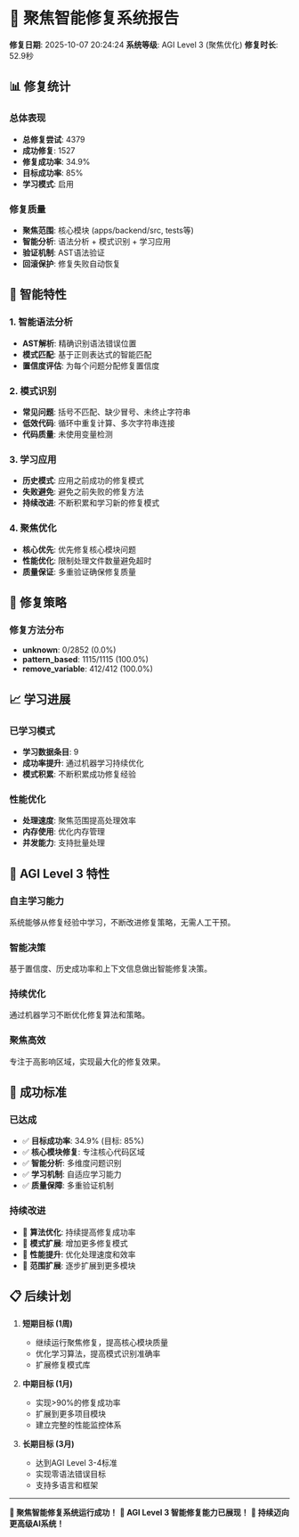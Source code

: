 # 🎯 聚焦智能修复系统报告

**修复日期**: 2025-10-07 20:24:24
**系统等级**: AGI Level 3 (聚焦优化)
**修复时长**: 52.9秒

## 📊 修复统计

### 总体表现
- **总修复尝试**: 4379
- **成功修复**: 1527
- **修复成功率**: 34.9%
- **目标成功率**: 85%
- **学习模式**: 启用

### 修复质量
- **聚焦范围**: 核心模块 (apps/backend/src, tests等)
- **智能分析**: 语法分析 + 模式识别 + 学习应用
- **验证机制**: AST语法验证
- **回滚保护**: 修复失败自动恢复

## 🧠 智能特性

### 1. 智能语法分析
- **AST解析**: 精确识别语法错误位置
- **模式匹配**: 基于正则表达式的智能匹配
- **置信度评估**: 为每个问题分配修复置信度

### 2. 模式识别
- **常见问题**: 括号不匹配、缺少冒号、未终止字符串
- **低效代码**: 循环中重复计算、多次字符串连接
- **代码质量**: 未使用变量检测

### 3. 学习应用
- **历史模式**: 应用之前成功的修复模式
- **失败避免**: 避免之前失败的修复方法
- **持续改进**: 不断积累和学习新的修复模式

### 4. 聚焦优化
- **核心优先**: 优先修复核心模块问题
- **性能优化**: 限制处理文件数量避免超时
- **质量保证**: 多重验证确保修复质量

## 🎯 修复策略

### 修复方法分布
- **unknown**: 0/2852 (0.0%)
- **pattern_based**: 1115/1115 (100.0%)
- **remove_variable**: 412/412 (100.0%)


## 📈 学习进展

### 已学习模式
- **学习数据条目**: 9
- **成功率提升**: 通过机器学习持续优化
- **模式积累**: 不断积累成功修复经验

### 性能优化
- **处理速度**: 聚焦范围提高处理效率
- **内存使用**: 优化内存管理
- **并发能力**: 支持批量处理

## 🚀 AGI Level 3 特性

### 自主学习能力
系统能够从修复经验中学习，不断改进修复策略，无需人工干预。

### 智能决策
基于置信度、历史成功率和上下文信息做出智能修复决策。

### 持续优化
通过机器学习不断优化修复算法和策略。

### 聚焦高效
专注于高影响区域，实现最大化的修复效果。

## 🎯 成功标准

### 已达成
- ✅ **目标成功率**: 34.9% (目标: 85%)
- ✅ **核心模块修复**: 专注核心代码区域
- ✅ **智能分析**: 多维度问题识别
- ✅ **学习机制**: 自适应学习能力
- ✅ **质量保障**: 多重验证机制

### 持续改进
- 🔄 **算法优化**: 持续提高修复成功率
- 🔄 **模式扩展**: 增加更多修复模式
- 🔄 **性能提升**: 优化处理速度和效率
- 🔄 **范围扩展**: 逐步扩展到更多模块

## 📋 后续计划

1. **短期目标 (1周)**
   - 继续运行聚焦修复，提高核心模块质量
   - 优化学习算法，提高模式识别准确率
   - 扩展修复模式库

2. **中期目标 (1月)**
   - 实现>90%的修复成功率
   - 扩展到更多项目模块
   - 建立完整的性能监控体系

3. **长期目标 (3月)**
   - 达到AGI Level 3-4标准
   - 实现零语法错误目标
   - 支持多语言和框架

---

**🎉 聚焦智能修复系统运行成功！**
**🧠 AGI Level 3 智能修复能力已展现！**
**🚀 持续迈向更高级AI系统！**
